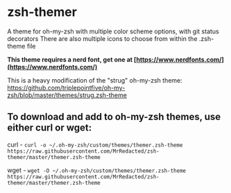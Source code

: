 # zsh-themer
A theme for oh-my-zsh with multiple color scheme options, with git status decorators
There are also multiple icons to choose from within the .zsh-theme file

**This theme requires a nerd font, get one at [https://www.nerdfonts.com/](https://www.nerdfonts.com/)**

This is a heavy modification of the "strug" oh-my-zsh theme: https://github.com/triplepointfive/oh-my-zsh/blob/master/themes/strug.zsh-theme

## To download and add to oh-my-zsh themes, use either curl or wget:

curl - `curl -o ~/.oh-my-zsh/custom/themes/themer.zsh-theme https://raw.githubusercontent.com/MrRedacted/zsh-themer/master/themer.zsh-theme`

wget - `wget -O ~/.oh-my-zsh/custom/themes/themer.zsh-theme https://raw.githubusercontent.com/MrRedacted/zsh-themer/master/themer.zsh-theme`
